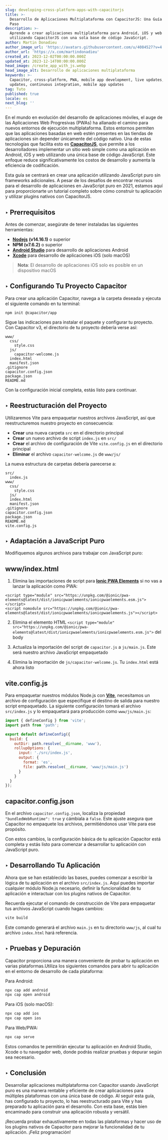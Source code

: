 ```yaml
---
slug: developing-cross-platform-apps-with-capacitorjs
title: >-
  Desarrollo de Aplicaciones Multiplataforma con CapacitorJS: Una Guía Paso a
  Paso
description: >-
  Aprende a crear aplicaciones multiplataforma para Android, iOS y web (PWA)
  utilizando CapacitorJS con una sola base de código JavaScript.
author: Martin Donadieu
author_image_url: 'https://avatars.githubusercontent.com/u/4084527?v=4'
author_url: 'https://x.com/martindonadieu'
created_at: 2023-12-02T00:00:00.000Z
updated_at: 2023-12-14T00:00:00.000Z
head_image: /create_app_with_js.webp
head_image_alt: Desarrollo de aplicaciones multiplataforma
keywords: >-
  Capacitor, cross-platform, PWA, mobile app development, live updates, OTA
  updates, continuous integration, mobile app updates
tag: Tuto
published: true
locale: es
next_blog: ''
---
```


En el mundo en evolución del desarrollo de aplicaciones móviles, el auge de las Aplicaciones Web Progresivas (PWAs) ha allanado el camino para nuevos entornos de ejecución multiplataforma. Estos entornos permiten que las aplicaciones basadas en web estén presentes en las tiendas de aplicaciones sin depender únicamente del código nativo. Una de estas tecnologías que facilita esto es [**CapacitorJS**](https://capacitorjs.com/), que permite a los desarrolladores implementar un sitio web simple como una aplicación en Android, iOS y web utilizando una única base de código JavaScript. Este enfoque reduce significativamente los costos de desarrollo y aumenta la eficiencia de codificación.

Esta guía se centrará en crear una aplicación utilizando JavaScript puro sin frameworks adicionales. A pesar de los desafíos de encontrar recursos para el desarrollo de aplicaciones en JavaScript puro en 2021, estamos aquí para proporcionarte un tutorial completo sobre cómo construir tu aplicación y utilizar plugins nativos con CapacitorJS.

## ‣ Prerrequisitos

Antes de comenzar, asegúrate de tener instaladas las siguientes herramientas:

- [**Nodejs**](https://nodejs.org/en/) **(v14.16.1)** o superior
- **NPM (v7.6.2)** o superior
- [**Android Studio**](https://developer.android.com/studio/) para desarrollo de aplicaciones Android
- [**Xcode**](https://apps.apple.com/de/app/xcode/id497799835/?mt=12) para desarrollo de aplicaciones iOS (solo macOS)

> **Nota**: El desarrollo de aplicaciones iOS solo es posible en un dispositivo macOS

## ‣ Configurando Tu Proyecto Capacitor

Para crear una aplicación Capacitor, navega a la carpeta deseada y ejecuta el siguiente comando en tu terminal:

```
npm init @capacitor/app
```

Sigue las indicaciones para instalar el paquete y configurar tu proyecto. Con Capacitor v3, el directorio de tu proyecto debería verse así:

```
www/
  css/
    style.css
  js/
    capacitor-welcome.js
  index.html
  manifest.json
.gitignore
capacitor.config.json
package.json
README.md
```

Con la configuración inicial completa, estás listo para continuar.

## ‣ Reestructuración del Proyecto

Utilizaremos Vite para empaquetar nuestros archivos JavaScript, así que reestructuremos nuestro proyecto en consecuencia:

- **Crear** una nueva carpeta `src` en el directorio principal
- **Crear** un nuevo archivo de script `index.js` en `src/`
- **Crear** el archivo de configuración de Vite `vite.config.js` en el directorio principal
- **Eliminar** el archivo `capacitor-welcome.js` de `www/js/`

La nueva estructura de carpetas debería parecerse a:

```
src/
  index.js
www/
  css/
    style.css
  js/
  index.html
  manifest.json
.gitignore
capacitor.config.json
package.json
README.md
vite.config.js
```

## ‣ Adaptación a JavaScript Puro

Modifiquemos algunos archivos para trabajar con JavaScript puro:

## www/index.html

1. Elimina las importaciones de script para [**Ionic PWA Elements**](https://capacitorjs.com/docs/web/pwa-elements/) si no vas a lanzar la aplicación como PWA:

```
<script type="module" src="https://unpkg.com/@ionic/pwa-elements@latest/dist/ionicpwaelements/ionicpwaelements.esm.js"></script>
<script nomodule src="https://unpkg.com/@ionic/pwa-elements@latest/dist/ionicpwaelements/ionicpwaelements.js"></script>
```

2. Elimina el elemento HTML `<script type="module" src="https://unpkg.com/@ionic/pwa-elements@latest/dist/ionicpwaelements/ionicpwaelements.esm.js">` del body

3. Actualiza la importación del script de `capacitor.js` a `js/main.js`. Este será nuestro archivo JavaScript empaquetado

4. Elimina la importación de `js/capacitor-welcome.js`. Tu `index.html` está ahora listo

## vite.config.js

Para empaquetar nuestros módulos Node.js con [**Vite**](https://vitejs.dev/), necesitamos un archivo de configuración que especifique el destino de salida para nuestro script empaquetado. La siguiente configuración tomará el archivo `src/index.js` y lo empaquetará para producción como `www/js/main.js`:

```javascript
import { defineConfig } from 'vite';
import path from 'path';

export default defineConfig({
  build: {
    outDir: path.resolve(__dirname, 'www'),
    rollupOptions: {
      input: './src/index.js',
      output: {
        format: 'es',
        file: path.resolve(__dirname, 'www/js/main.js')
      }
    }
  }
});
```

## capacitor.config.json

En el archivo `capacitor.config.json`, localiza la propiedad `"bundledWebRuntime": true` y cámbiala a `false`. Este ajuste asegura que Capacitor no empaquete los archivos, permitiéndonos usar Vite para ese propósito.

Con estos cambios, la configuración básica de tu aplicación Capacitor está completa y estás listo para comenzar a desarrollar tu aplicación con JavaScript puro.

## ‣ Desarrollando Tu Aplicación

Ahora que se han establecido las bases, puedes comenzar a escribir la lógica de tu aplicación en el archivo `src/index.js`. Aquí puedes importar cualquier módulo Node.js necesario, definir la funcionalidad de tu aplicación e interactuar con los plugins nativos de Capacitor.

Recuerda ejecutar el comando de construcción de Vite para empaquetar tus archivos JavaScript cuando hagas cambios:

```bash
vite build
```

Este comando generará el archivo `main.js` en tu directorio `www/js`, al cual tu archivo `index.html` hará referencia.

## ‣ Pruebas y Depuración

Capacitor proporciona una manera conveniente de probar tu aplicación en varias plataformas.Utiliza los siguientes comandos para abrir tu aplicación en el entorno de desarrollo de cada plataforma:

Para Android:
```bash
npx cap add android
npx cap open android
```

Para iOS (solo macOS):
```bash
npx cap add ios
npx cap open ios
```

Para Web/PWA:
```bash
npx cap serve
```

Estos comandos te permitirán ejecutar tu aplicación en Android Studio, Xcode o tu navegador web, donde podrás realizar pruebas y depurar según sea necesario.

## ‣ Conclusión

Desarrollar aplicaciones multiplataforma con Capacitor usando JavaScript puro es una manera rentable y eficiente de crear aplicaciones para múltiples plataformas con una única base de código. Al seguir esta guía, has configurado tu proyecto, lo has reestructurado para Vite y has preparado tu aplicación para el desarrollo. Con esta base, estás bien encaminado para construir una aplicación robusta y versátil.

¡Recuerda probar exhaustivamente en todas las plataformas y hacer uso de los plugins nativos de Capacitor para mejorar la funcionalidad de tu aplicación. ¡Feliz programación!
